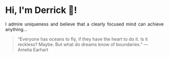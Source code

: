 # Hi, I'm Derrick 👋!
<p align="justify">I admire uniqueness and believe that a clearly focused mind can achieve anything...</p> 
<!-- #quote-start -->
<blockquote>&ldquo;Everyone has oceans to fly, if they have the heart to do it. Is it reckless? Maybe. But what do dreams know of boundaries.&rdquo; &mdash; <footer>Amelia Earhart</footer></blockquote>
<!-- #quote-end -->
